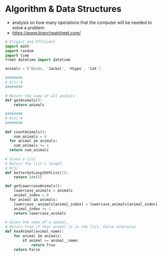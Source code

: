 # Algorithm & Data Structures

- analysis on how many operations that the computer will be needed to solve a problem
- https://www.bigocheatsheet.com/

```python
# Eligant and Efficient
import math
import random
import time
fromt datetime import datetime

animals = ['Ducks, 'Jackal', 'Hippo', 'Cat']
           
########
# 0(1) #
########
           
# Return the name of all animals
def getAnimals():
	return animals

########
# 0(n) #
########
           
def countAnimals():
	num_animals = 0
  for animal in animals:
  	num_animals += 1
  return num_animals
           
# Given a list
# Return the list's length
# 0(1)
def betterGetLengthOfList(1):
	return len(l)

def getLowercaseAnimals():
	lowercase_animals = animals
	animal_index = 0
  for animal in animals:
  	lowercase_-animals[animal_index] = lowercase_animals[animal_index].lower()
    animal_index += 1
	return lowercase_animals
           
# Given the name of a animal,
# Return True if that animal is in the list, False otherwise
def hasAnimal(animal_name):
	for animal in animals:
		if animal == animal__name:
			return True
	return False
```

